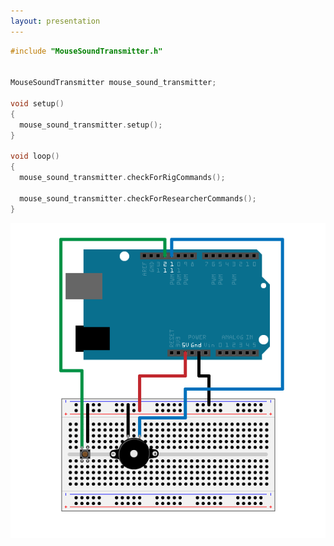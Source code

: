 ```yaml
---
layout: presentation
---
```


```c++
#include "MouseSoundTransmitter.h"


MouseSoundTransmitter mouse_sound_transmitter;

void setup()
{
  mouse_sound_transmitter.setup();
}

void loop()
{
  mouse_sound_transmitter.checkForRigCommands();

  mouse_sound_transmitter.checkForResearcherCommands();
}
```

[![](assets/img/arduino-speaker-button.png)](venn)

